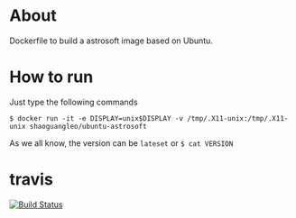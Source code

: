 # About

Dockerfile to build a astrosoft image based on Ubuntu.

# How to run

Just type the following commands

```
$ docker run -it -e DISPLAY=unix$DISPLAY -v /tmp/.X11-unix:/tmp/.X11-unix shaoguangleo/ubuntu-astrosoft
```

As we all know, the version can be `lateset` or `$ cat VERSION`

# travis

[![Build Status](https://www.travis-ci.org/shaoguangleo/docker-ubuntu-astrosoft.svg?branch=master)](https://www.travis-ci.org/shaoguangleo/docker-ubuntu-astrosoft)
